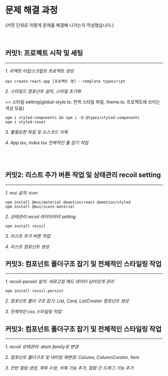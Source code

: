 # 문제 해결 과정
(커밋 단위로 어떻게 문제를 해결해 나가는지 작성했습니다.)                    
<br/>
<br/>
## 커밋1: 프로젝트 시작 및 세팅
----
*1. 리액트 타입스크립트 프로젝트 생성*
```
npx create-react-app [프로젝트 명] --template typescript
```

*2. 스타일드 컴포넌트 설치, 스타일 초기화*

=>  스타일 setting(global-style.ts: 전역 스타일 파일, theme.ts: 프로젝트에 쓰이는 색상 모음)
```
npm i styled-components && npm i -D @types/styled-components
npm i styled-reset
```

*3. 불필요한 파일 및 소스코드 삭제*

*4. App.tsx, index.tsx 전체적인 틀 잡기 작업*


<br/>
<br/>

## 커밋2: 리스트 추가 버튼 작업 및 상태관리 recoil setting
----
*1. mui 설치: icon*
```
npm install @mui/material @emotion/react @emotion/styled
npm install @mui/icons-material
```

*2. 상태관리 recoil 라이브러리 setting*
```
npm install recoil
```

*3. 리스트 추가 버튼 작업*

*4. 리스트 컴포넌트 생성*

## 커밋3: 컴포넌트 폴더구조 잡기 및 전체적인 스타일링 작업
----
*1. recoil-persist 설치: 새로고침 해도 데이터 남아있게 관리*
```
npm install recoil-persist
```

*2. 컴포넌트 폴더 구조 잡기: List, Card, ListCreator 컴포넌트 생성*

*3. 전체적인 css 스타일링 작업*

## 커밋3: 컴포넌트 폴더구조 잡기 및 전체적인 스타일링 작업
----
*1. recoil 상태관리: atom family로 변경*

*2. 컴포넌트 폴더구조 및 네이밍 재변경: Column, ColumnCreator, Item*

*3. 칸반 컬럼 생성, 제목 수정, 삭제 기능 추가, 컬럼 간 드래그 기능 추가*






